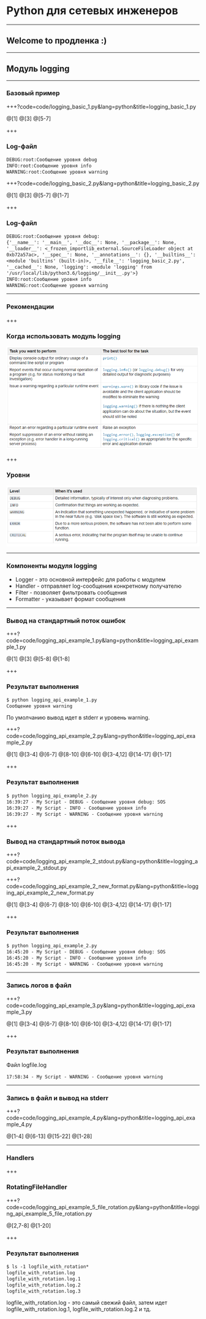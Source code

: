 # Python для сетевых инженеров 

---
## Welcome to продленка :)

---

## Модуль logging


---
### Базовый пример

+++?code=code/logging_basic_1.py&lang=python&title=logging_basic_1.py

@[1]
@[3]
@[5-7]

+++
### Log-файл

```
DEBUG:root:Сообщение уровня debug
INFO:root:Сообщение уровня info
WARNING:root:Сообщение уровня warning
```

+++?code=code/logging_basic_2.py&lang=python&title=logging_basic_2.py

@[1]
@[3]
@[5-7]
@[1-7]

+++
### Log-файл

```
DEBUG:root:Сообщение уровня debug:
{'__name__': '__main__', '__doc__': None, '__package__': None, '__loader__': <_frozen_importlib_external.SourceFileLoader object at 0xb72a57ac>, '__spec__': None, '__annotations__': {}, '__builtins__': <module 'builtins' (built-in)>, '__file__': 'logging_basic_2.py', '__cached__': None, 'logging': <module 'logging' from '/usr/local/lib/python3.6/logging/__init__.py'>}
INFO:root:Сообщение уровня info
WARNING:root:Сообщение уровня warning
```

---
### Рекомендации

+++
### Когда использовать модуль logging

![When to use logging](assets/when_to_use_logging.png)

+++
### Уровни

![logging levels](assets/log_levels.png)

---
### Компоненты модуля logging

* Logger - это основной интерфейс для работы с модулем
* Handler - отправляет log-сообщения конкретному получателю
* Filter - позволяет фильтровать сообщения
* Formatter - указывает формат сообщения

---
### Вывод на стандартный поток ошибок

+++?code=code/logging_api_example_1.py&lang=python&title=logging_api_example_1.py

@[1]
@[3]
@[5-8]
@[1-8]

+++
### Результат выполнения

```
$ python logging_api_example_1.py
Сообщение уровня warning
```

По умолчанию вывод идет в stderr и уровень warning.

+++?code=code/logging_api_example_2.py&lang=python&title=logging_api_example_2.py

@[1]
@[3-4]
@[6-7]
@[8-10]
@[6-10]
@[3-4,12]
@[14-17]
@[1-17]

+++
### Результат выполнения

```
$ python logging_api_example_2.py
16:39:27 - My Script - DEBUG - Сообщение уровня debug: SOS
16:39:27 - My Script - INFO - Сообщение уровня info
16:39:27 - My Script - WARNING - Сообщение уровня warning
```

+++
### Вывод на стандартный поток вывода

+++?code=code/logging_api_example_2_stdout.py&lang=python&title=logging_api_example_2_stdout.py



+++?code=code/logging_api_example_2_new_format.py&lang=python&title=logging_api_example_2_new_format.py

@[1]
@[3-4]
@[6-7]
@[8-10]
@[6-10]
@[3-4,12]
@[14-17]
@[1-17]

+++
### Результат выполнения

```
$ python logging_api_example_2.py
16:45:20 - My Script - DEBUG - Сообщение уровня debug: SOS
16:45:20 - My Script - INFO - Сообщение уровня info
16:45:20 - My Script - WARNING - Сообщение уровня warning
```

---
### Запись логов в файл

+++?code=code/logging_api_example_3.py&lang=python&title=logging_api_example_3.py

@[1]
@[3-4]
@[6-7]
@[8-10]
@[6-10]
@[3-4,12]
@[14-17]
@[1-17]


+++
### Результат выполнения

Файл logfile.log
```
17:58:34 - My Script - WARNING - Сообщение уровня warning
```

---
### Запись в файл и вывод на stderr

+++?code=code/logging_api_example_4.py&lang=python&title=logging_api_example_4.py

@[1-4]
@[6-13]
@[15-22]
@[1-28]


---
### Handlers

+++
### RotatingFileHandler

+++?code=code/logging_api_example_5_file_rotation.py&lang=python&title=logging_api_example_5_file_rotation.py

@[2,7-8]
@[1-20]

+++
### Результат выполнения

```
$ ls -1 logfile_with_rotation*
logfile_with_rotation.log
logfile_with_rotation.log.1
logfile_with_rotation.log.2
logfile_with_rotation.log.3
```

logfile_with_rotation.log - это самый свежий файл, затем идет logfile_with_rotation.log.1, logfile_with_rotation.log.2 и тд.


